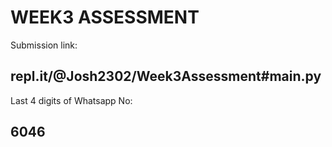 # WEEK3 ASSESSMENT

Submission link:

## repl.it/@Josh2302/Week3Assessment#main.py

Last 4 digits of Whatsapp No:

## 6046

